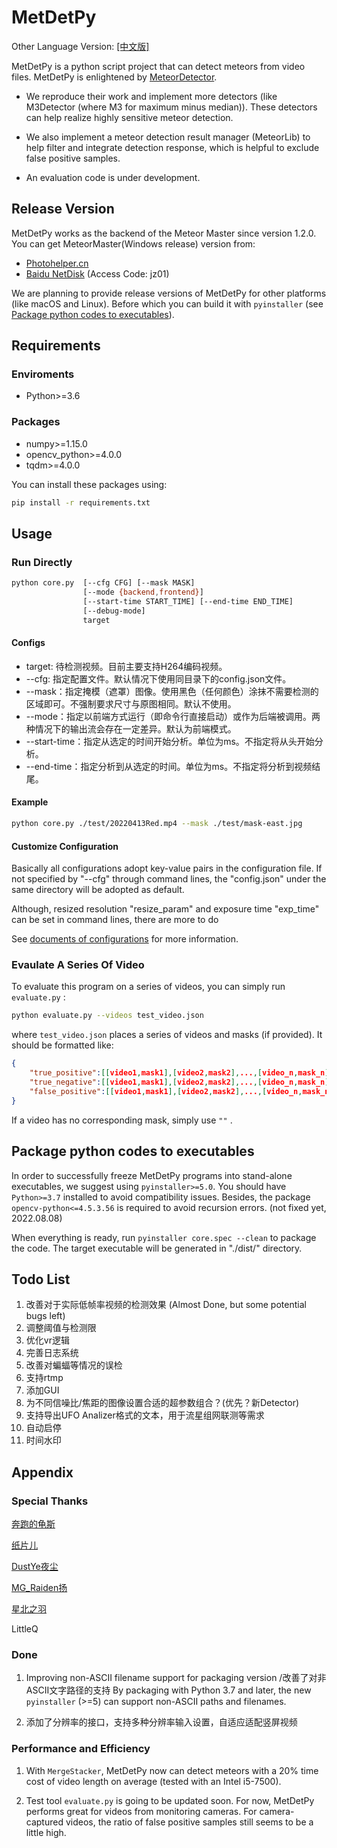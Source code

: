 # MetDetPy

Other Language Version: [[中文版]](./docs/readme-cn.md)

MetDetPy is a python script project that can detect meteors from video files. MetDetPy is enlightened by [MeteorDetector](https://github.com/uzanka/MeteorDetector).

* We reproduce their work and implement more detectors (like M3Detector (where M3 for maximum minus median)). These detectors can help realize highly sensitive meteor detection.

* We also implement a meteor detection result manager (MeteorLib) to help filter and integrate detection response, which is helpful to exclude false positive samples.

* An evaluation code is under development.

## Release Version

MetDetPy works as the backend of the Meteor Master since version 1.2.0. You can get MeteorMaster(Windows release) version from:

* [Photohelper.cn](https://www.photohelper.cn/MeteorMaster)
* [Baidu NetDisk](https://pan.baidu.com/s/1B-O8h4DT89y_u1_YKXKGhA) (Access Code: jz01)

We are planning to provide release versions of MetDetPy for other platforms (like macOS and Linux). Before which you can build it with `pyinstaller` (see [Package python codes to executables](#package-python-codes-to-executables)).

## Requirements

### Enviroments

* Python>=3.6

### Packages

* numpy>=1.15.0
* opencv_python>=4.0.0
* tqdm>=4.0.0

You can install these packages using:

```sh
pip install -r requirements.txt
```

## Usage

### Run Directly

```sh
python core.py  [--cfg CFG] [--mask MASK] 
                [--mode {backend,frontend}] 
                [--start-time START_TIME] [--end-time END_TIME]
                [--debug-mode] 
                target
```

#### Configs

* target: 待检测视频。目前主要支持H264编码视频。
* --cfg: 指定配置文件。默认情况下使用同目录下的config.json文件。
* --mask：指定掩模（遮罩）图像。使用黑色（任何颜色）涂抹不需要检测的区域即可。不强制要求尺寸与原图相同。默认不使用。
* --mode：指定以前端方式运行（即命令行直接启动）或作为后端被调用。两种情况下的输出流会存在一定差异。默认为前端模式。
* --start-time：指定从选定的时间开始分析。单位为ms。不指定将从头开始分析。
* --end-time：指定分析到从选定的时间。单位为ms。不指定将分析到视频结尾。

#### Example

```sh
python core.py ./test/20220413Red.mp4 --mask ./test/mask-east.jpg
```

#### Customize Configuration

Basically all configurations adopt key-value pairs in the configuration file. If not specified by "--cfg" through command lines, the "config.json" under the same directory will be adopted as default.

Although, resized resolution "resize_param" and exposure time "exp_time" can be set in command lines, there are more to do

See [documents of configurations](./docs/config-doc.md) for more information.

### Evaulate A Series Of Video

To evaluate this program on a series of videos, you can simply run `evaluate.py` :

```sh
python evaluate.py --videos test_video.json
```

where `test_video.json` places a series of videos and masks (if provided). It should be formatted like:

```json
{
    "true_positive":[[video1,mask1],[video2,mask2],...,[video_n,mask_n]],
    "true_negative":[[video1,mask1],[video2,mask2],...,[video_n,mask_n]],
    "false_positive":[[video1,mask1],[video2,mask2],...,[video_n,mask_n]]
}
```

If a video has no corresponding mask, simply use `""` .

## Package python codes to executables

In order to successfully freeze MetDetPy programs into stand-alone executables, we suggest using `pyinstaller>=5.0`. You should have `Python>=3.7` installed to avoid compatibility issues. Besides, the package `opencv-python<=4.5.3.56` is required to avoid recursion errors. (not fixed yet, 2022.08.08)

When everything is ready, run `pyinstaller core.spec --clean` to package the code. The target executable will be generated in "./dist/" directory.

## Todo List

 1. 改善对于实际低帧率视频的检测效果 (Almost Done, but some potential bugs left)
 2. 调整阈值与检测限
 2. 优化vr逻辑
 2. 完善日志系统
 3. 改善对蝙蝠等情况的误检
 4. 支持rtmp
 5. 添加GUI
 6. 为不同信噪比/焦距的图像设置合适的超参数组合？(优先？新Detector)
 7. 支持导出UFO Analizer格式的文本，用于流星组网联测等需求
 8. 自动启停
 9. 时间水印

## Appendix

### Special Thanks

[奔跑的龟斯](https://weibo.com/u/1184392917)

[纸片儿](https://github.com/ArtisticZhao)

[DustYe夜尘](https://space.bilibili.com/343640654)

[MG_Raiden扬](https://weibo.com/811151123)

[星北之羽](https://space.bilibili.com/366525868/)

LittleQ

### Done

 1. Improving non-ASCII filename support for packaging version /改善了对非ASCII文字路径的支持
    By packaging with Python 3.7 and later, the new `pyinstaller` (>=5) can support non-ASCII paths and filenames.

 2. 添加了分辨率的接口，支持多种分辨率输入设置，自适应适配竖屏视频

### Performance and Efficiency

 1. With `MergeStacker`, MetDetPy now can detect meteors with a 20% time cost of video length on average (tested with an Intel i5-7500).

 2. Test tool `evaluate.py` is going to be updated soon. For now, MetDetPy performs great for videos from monitoring cameras. For camera-captured videos, the ratio of false positive samples still seems to be a little high.
  
